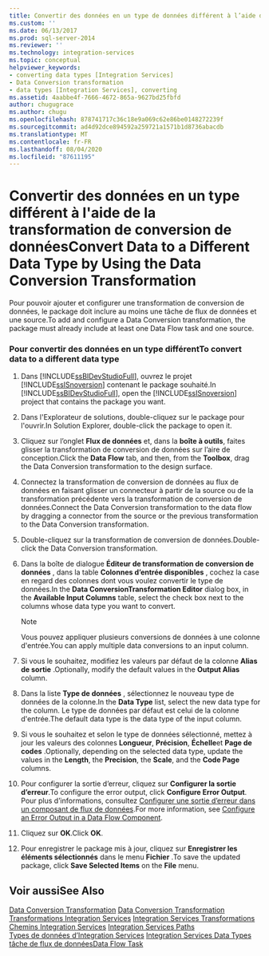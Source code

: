```yaml
---
title: Convertir des données en un type de données différent à l’aide de la transformation de conversion de données | Microsoft Docs
ms.custom: ''
ms.date: 06/13/2017
ms.prod: sql-server-2014
ms.reviewer: ''
ms.technology: integration-services
ms.topic: conceptual
helpviewer_keywords:
- converting data types [Integration Services]
- Data Conversion transformation
- data types [Integration Services], converting
ms.assetid: 4aabbe4f-7666-4672-865a-9627bd25fbfd
author: chugugrace
ms.author: chugu
ms.openlocfilehash: 878741717c36c18e9a069c62e86be0148272239f
ms.sourcegitcommit: ad4d92dce894592a259721a1571b1d8736abacdb
ms.translationtype: MT
ms.contentlocale: fr-FR
ms.lasthandoff: 08/04/2020
ms.locfileid: "87611195"
---
```

# <a name="convert-data-to-a-different-data-type-by-using-the-data-conversion-transformation"></a><span data-ttu-id="e7a64-102">Convertir des données en un type différent à l'aide de la transformation de conversion de données</span><span class="sxs-lookup"><span data-stu-id="e7a64-102">Convert Data to a Different Data Type by Using the Data Conversion Transformation</span></span>
  <span data-ttu-id="e7a64-103">Pour pouvoir ajouter et configurer une transformation de conversion de données, le package doit inclure au moins une tâche de flux de données et une source.</span><span class="sxs-lookup"><span data-stu-id="e7a64-103">To add and configure a Data Conversion transformation, the package must already include at least one Data Flow task and one source.</span></span>  
  
### <a name="to-convert-data-to-a-different-data-type"></a><span data-ttu-id="e7a64-104">Pour convertir des données en un type différent</span><span class="sxs-lookup"><span data-stu-id="e7a64-104">To convert data to a different data type</span></span>  
  
1.  <span data-ttu-id="e7a64-105">Dans [!INCLUDE[ssBIDevStudioFull](../../../includes/ssbidevstudiofull-md.md)], ouvrez le projet [!INCLUDE[ssISnoversion](../../../includes/ssisnoversion-md.md)] contenant le package souhaité.</span><span class="sxs-lookup"><span data-stu-id="e7a64-105">In [!INCLUDE[ssBIDevStudioFull](../../../includes/ssbidevstudiofull-md.md)], open the [!INCLUDE[ssISnoversion](../../../includes/ssisnoversion-md.md)] project that contains the package you want.</span></span>  
  
2.  <span data-ttu-id="e7a64-106">Dans l'Explorateur de solutions, double-cliquez sur le package pour l'ouvrir.</span><span class="sxs-lookup"><span data-stu-id="e7a64-106">In Solution Explorer, double-click the package to open it.</span></span>  
  
3.  <span data-ttu-id="e7a64-107">Cliquez sur l’onglet **Flux de données** et, dans la **boîte à outils**, faites glisser la transformation de conversion de données sur l’aire de conception.</span><span class="sxs-lookup"><span data-stu-id="e7a64-107">Click the **Data Flow** tab, and then, from the **Toolbox**, drag the Data Conversion transformation to the design surface.</span></span>  
  
4.  <span data-ttu-id="e7a64-108">Connectez la transformation de conversion de données au flux de données en faisant glisser un connecteur à partir de la source ou de la transformation précédente vers la transformation de conversion de données.</span><span class="sxs-lookup"><span data-stu-id="e7a64-108">Connect the Data Conversion transformation to the data flow by dragging a connector from the source or the previous transformation to the Data Conversion transformation.</span></span>  
  
5.  <span data-ttu-id="e7a64-109">Double-cliquez sur la transformation de conversion de données.</span><span class="sxs-lookup"><span data-stu-id="e7a64-109">Double-click the Data Conversion transformation.</span></span>  
  
6.  <span data-ttu-id="e7a64-110">Dans la boîte de dialogue **Éditeur de transformation de conversion de données** , dans la table **Colonnes d’entrée disponibles** , cochez la case en regard des colonnes dont vous voulez convertir le type de données.</span><span class="sxs-lookup"><span data-stu-id="e7a64-110">In the **Data ConversionTransformation Editor** dialog box, in the **Available Input Columns** table, select the check box next to the columns whose data type you want to convert.</span></span>  
  
    > [!NOTE]  
    >  <span data-ttu-id="e7a64-111">Vous pouvez appliquer plusieurs conversions de données à une colonne d'entrée.</span><span class="sxs-lookup"><span data-stu-id="e7a64-111">You can apply multiple data conversions to an input column.</span></span>  
  
7.  <span data-ttu-id="e7a64-112">Si vous le souhaitez, modifiez les valeurs par défaut de la colonne **Alias de sortie** .</span><span class="sxs-lookup"><span data-stu-id="e7a64-112">Optionally, modify the default values in the **Output Alias** column.</span></span>  
  
8.  <span data-ttu-id="e7a64-113">Dans la liste **Type de données** , sélectionnez le nouveau type de données de la colonne.</span><span class="sxs-lookup"><span data-stu-id="e7a64-113">In the **Data Type** list, select the new data type for the column.</span></span> <span data-ttu-id="e7a64-114">Le type de données par défaut est celui de la colonne d'entrée.</span><span class="sxs-lookup"><span data-stu-id="e7a64-114">The default data type is the data type of the input column.</span></span>  
  
9. <span data-ttu-id="e7a64-115">Si vous le souhaitez et selon le type de données sélectionné, mettez à jour les valeurs des colonnes **Longueur**, **Précision**, **Échelle**et **Page de codes** .</span><span class="sxs-lookup"><span data-stu-id="e7a64-115">Optionally, depending on the selected data type, update the values in the **Length**, the **Precision**, the **Scale**, and the **Code Page** columns.</span></span>  
  
10. <span data-ttu-id="e7a64-116">Pour configurer la sortie d’erreur, cliquez sur **Configurer la sortie d’erreur**.</span><span class="sxs-lookup"><span data-stu-id="e7a64-116">To configure the error output, click **Configure Error Output**.</span></span> <span data-ttu-id="e7a64-117">Pour plus d’informations, consultez [Configurer une sortie d’erreur dans un composant de flux de données](../../configure-an-error-output-in-a-data-flow-component.md).</span><span class="sxs-lookup"><span data-stu-id="e7a64-117">For more information, see [Configure an Error Output in a Data Flow Component](../../configure-an-error-output-in-a-data-flow-component.md).</span></span>  
  
11. <span data-ttu-id="e7a64-118">Cliquez sur **OK**.</span><span class="sxs-lookup"><span data-stu-id="e7a64-118">Click **OK**.</span></span>  
  
12. <span data-ttu-id="e7a64-119">Pour enregistrer le package mis à jour, cliquez sur **Enregistrer les éléments sélectionnés** dans le menu **Fichier** .</span><span class="sxs-lookup"><span data-stu-id="e7a64-119">To save the updated package, click **Save Selected Items** on the **File** menu.</span></span>  
  
## <a name="see-also"></a><span data-ttu-id="e7a64-120">Voir aussi</span><span class="sxs-lookup"><span data-stu-id="e7a64-120">See Also</span></span>  
 <span data-ttu-id="e7a64-121">[Data Conversion Transformation](data-conversion-transformation.md) </span><span class="sxs-lookup"><span data-stu-id="e7a64-121">[Data Conversion Transformation](data-conversion-transformation.md) </span></span>  
 <span data-ttu-id="e7a64-122">[Transformations Integration Services](integration-services-transformations.md) </span><span class="sxs-lookup"><span data-stu-id="e7a64-122">[Integration Services Transformations](integration-services-transformations.md) </span></span>  
 <span data-ttu-id="e7a64-123">[Chemins Integration Services](../integration-services-paths.md) </span><span class="sxs-lookup"><span data-stu-id="e7a64-123">[Integration Services Paths](../integration-services-paths.md) </span></span>  
 <span data-ttu-id="e7a64-124">[Types de données d’Integration Services](../integration-services-data-types.md) </span><span class="sxs-lookup"><span data-stu-id="e7a64-124">[Integration Services Data Types](../integration-services-data-types.md) </span></span>  
 [<span data-ttu-id="e7a64-125">tâche de flux de données</span><span class="sxs-lookup"><span data-stu-id="e7a64-125">Data Flow Task</span></span>](../../control-flow/data-flow-task.md)  
  
  
